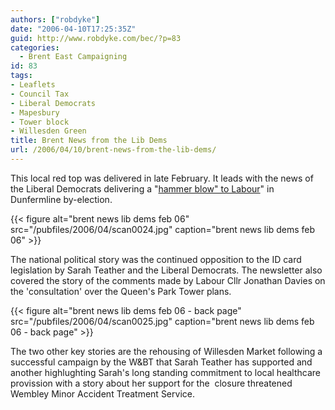 ```yaml
---
authors: ["robdyke"]
date: "2006-04-10T17:25:35Z"
guid: http://www.robdyke.com/bec/?p=83
categories:
  - Brent East Campaigning
id: 83
tags:
- Leaflets
- Council Tax
- Liberal Democrats
- Mapesbury
- Tower block
- Willesden Green
title: Brent News from the Lib Dems
url: /2006/04/10/brent-news-from-the-lib-dems/
---
```

This local red top was delivered in late February. It leads with the news of the Liberal Democrats delivering a "[hammer blow" to Labour](http://www.brentlibdems.org.uk/news/285.html "Link to Brent Lib dems news page")" in Dunfermline by-election.

{{< figure alt="brent news lib dems feb 06" src="/pubfiles/2006/04/scan0024.jpg" caption="brent news lib dems feb 06" >}}

The national political story was the continued opposition to the ID card legislation by Sarah Teather and the Liberal Democrats. The newsletter also covered the story of the comments made by Labour Cllr Jonathan Davies on the 'consultation' over the Queen's Park Tower plans.

{{< figure alt="brent news lib dems feb 06 - back page" src="/pubfiles/2006/04/scan0025.jpg" caption="brent news lib dems feb 06 - back page" >}}

The two other key stories are the rehousing of Willesden Market following a successful campaign by the W&BT that Sarah Teather has supported and another highlughting Sarah's long standing commitment to local healthcare provission with a story about her support for the  closure threatened Wembley Minor Accident Treatment Service.